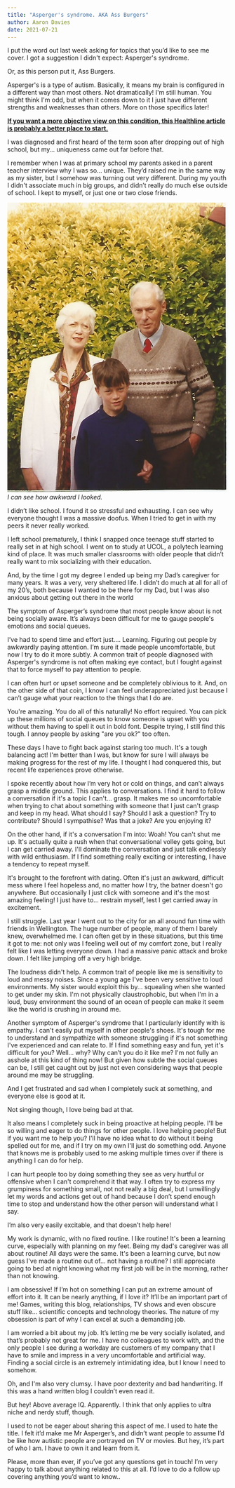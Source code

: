 ```yaml
---
title: "Asperger's syndrome. AKA Ass Burgers"
author: Aaron Davies
date: 2021-07-21 
---
```


I put the word out last week asking for topics that you’d like to see me cover. I got a suggestion I didn't expect: Asperger's syndrome.

Or, as this person put it, Ass Burgers.

Asperger's is a type of autism. Basically, it means my brain is configured in a different way than most others. Not dramatically! I'm still human. You might think I'm odd, but when it comes down to it I just have different strengths and weaknesses than others. More on those specifics later! 

**[If you want a more objective view on this condition, this Healthline article is probably a better place to start.](https://www.healthline.com/health/aspergers-symptoms-in-adults)**

I was diagnosed and first heard of the term soon after dropping out of high school, but my… uniqueness came out far before that.

I remember when I was at primary school my parents asked in a parent teacher interview why I was so… unique. They’d raised me in the same way as my sister, but I somehow was turning out very different. During my youth I didn't associate much in big groups, and didn’t really do much else outside of school. I kept to myself, or just one or two close friends.

[![shots.](/media/images/blog/young.jpg)](/media/images/blog/young.jpg)
_I can see how awkward I looked._

I didn’t like school. I found it so stressful and exhausting. I can see why everyone thought I was a massive doofus. When I tried to get in with my peers it never really worked. 

I left school prematurely, I think I snapped once teenage stuff started to really set in at high school. I went on to study at UCOL, a polytech learning kind of place. It was much smaller classrooms with older people that didn’t really want to mix socializing with their education.

And, by the time I got my degree I ended up being my Dad’s caregiver for many years. It was a very, very sheltered life. I didn’t do much at all for all of my 20’s, both because I wanted to be there for my Dad, but I was also anxious about getting out there in the world

The symptom of Asperger’s syndrome that most people know about is not being socially aware. It’s always been difficult for me to gauge people's emotions and social queues. 

I’ve had to spend time and effort just…. Learning. Figuring out people by awkwardly paying attention. I’m sure it made people uncomfortable, but now I try to do it more subtly. A common trait of people diagnosed with Asperger's syndrome is not often making eye contact, but I fought against that to force myself to pay attention to people. 

I can often hurt or upset someone and be completely oblivious to it. And, on the other side of that coin, I know I can feel underappreciated just because I can’t gauge what your reaction to the things that I do are.

You're amazing. You do all of this naturally! No effort required. You can pick up these millions of social queues to know someone is upset with you without them having to spell it out in bold font. Despite trying, I still find this tough. I annoy people by asking "are you ok?" too often.

These days I have to fight back against staring too much. It's a tough balancing act! I'm better than I was, but know for sure I will always be making progress for the rest of my life. I thought I had conquered this, but recent life experiences prove otherwise.

I spoke recently about how I’m very hot or cold on things, and can’t always grasp a middle ground. This applies to conversations. I find it hard to follow a conversation if it's a topic I can't… grasp. It makes me so uncomfortable when trying to chat about something with someone that I just can't grasp and keep in my head. What should I say? Should I ask a question? Try to contribute? Should I sympathise? Was that a joke? Are you enjoying it?

On the other hand, if it's a conversation I'm into: Woah! You can't shut me up. It's actually quite a rush when that conversational volley gets going, but I can get carried away. I'll dominate the conversation and just talk endlessly with wild enthusiasm. If I find something really exciting or interesting, I have a tendency to repeat myself.

It's brought to the forefront with dating. Often it's just an awkward, difficult mess where I feel hopeless and, no matter how I try, the batner doesn't go anywhere. But occasionally I just click with someone and it's the most amazing feeling! I just have to… restrain myself, lest I get carried away in excitement.

I still struggle. Last year I went out to the city for an all around fun time with friends in Wellington. The huge number of people, many of them I barely knew, overwhelmed me. I can often get by in these situations, but this time it got to me: not only was I feeling well out of my comfort zone, but I really felt like I was letting everyone down. I had a massive panic attack and broke down. I felt like jumping off a very high bridge.

The loudness didn't help. A common trait of people like me is sensitivity to loud and messy noises. Since a young age I've been very sensitive to loud environments. My sister would exploit this by… squealing when she wanted to get under my skin. I'm not physically claustrophobic, but when I'm in a loud, busy environment the sound of an ocean of people can make it seem like the world is crushing in around me.

Another symptom of Asperger's syndrome that I particularly identify with is empathy. I can't easily put myself in other people's shoes. It's tough for me to understand and sympathize with someone struggling if it's not something I've experienced and can relate to. If I find something easy and fun, yet it's difficult for you? Well… why? Why can’t you do it like me? I'm not fully an asshole at this kind of thing now! But given how subtle the social queues can be, I still get caught out by just not even considering ways that people around me may be struggling.

And I get frustrated and sad when I completely suck at something, and everyone else is good at it.

Not singing though, I love being bad at that.

It also means I completely suck in being proactive at helping people. I'll be so willing and eager to do things for other people. I love helping people! But if you want me to help you? I'll have no idea what to do without it being spelled out for me, and if I try on my own I'll just do something odd. Anyone that knows me is probably used to me asking multiple times over if there is anything I can do for help.

I can hurt people too by doing something they see as very hurtful or offensive when I can't comprehend it that way. I often try to express my grumpiness for something small, not not really a big deal, but I unwillingly let my words and actions get out of hand because I don’t spend enough time to stop and understand how the other person will understand what I say.

I’m also very easily excitable, and that doesn’t help here! 

My work is dynamic, with no fixed routine. I like routine! It's been a learning curve, especially with planning on my feet. Being my dad's caregiver was all about routine! All days were the same. It's been a learning curve, but now guess I've made a routine out of… not having a routine? I still appreciate going to bed at night knowing what my first job will be in the morning, rather than not knowing.

I am obsessive! If I’m hot on something I can put an extreme amount of effort into it. It can be nearly anything, if I love it? It’ll be an important part of me! Games, writing this blog, relationships, TV shows and even obscure stuff like… scientific concepts and technology theories. The nature of my obsession is part of why I can excel at such a demanding job. 

I am worried a bit about my job. It’s letting me be very socially isolated, and that’s probably not great for me. I have no colleagues to work with, and the only people I see during a workday are customers of my company that I have to smile and impress in a very uncomfortable and artificial way. Finding a social circle is an extremely intimidating idea, but I know I need to somehow.

Oh, and I'm also very clumsy. I have poor dexterity and bad handwriting. If this was a hand written blog I couldn’t even read it.

But hey! Above average IQ. Apparently. I think that only applies to ultra niche and nerdy stuff, though.

I used to not be eager about sharing this aspect of me. I used to hate the title. I felt it’d make me Mr Asperger’s, and didn’t want people to assume I’d be like how autistic people are portrayed on TV or movies. But hey, it’s part of who I am. I have to own it and learn from it. 

Please, more than ever, if you’ve got any questions get in touch! I’m very happy to talk about anything related to this at all. I’d love to do a follow up covering anything you’d want to know..
